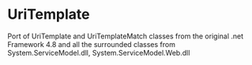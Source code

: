 # UriTemplate
Port of UriTemplate and UriTemplateMatch classes from the original .net Framework 4.8 and all the surrounded classes from System.ServiceModel.dll, System.ServiceModel.Web.dll
